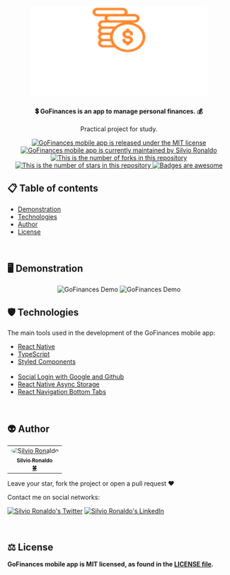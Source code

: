 <h1 align="center">
  <img src="./src/assets/logo.svg" alt="GoFinances Logo" height=200 width=400 />
</h1>

<p align="center">
  <strong>
   💲 GoFinances is an app to manage personal finances. 💰</br>
  </strong></br>Practical project for study.
</p>

<p align="center">
  <a href="./LICENSE">
    <img src="https://img.shields.io/badge/license-MIT-blue" alt="GoFinances mobile app is released under the MIT license" />
  </a>
  <a href="https://GitHub.com/Silvio-Ronaldo/GoFinances/graphs/commit-activity">
    <img src="https://img.shields.io/badge/Maintained%3F-yes-brightgreen" alt="GoFinances mobile app is currently maintained by Silvio Ronaldo" />
  </a>
  <a href="https://GitHub.com/Silvio-Ronaldo/GoFinances/network/">
    <img src="https://img.shields.io/github/forks/Silvio-Ronaldo/GoFinances?style=social" alt="This is the number of forks in this repository" />
  </a>
  <a href="https://GitHub.com/Silvio-Ronaldo/GoFinances/stargazers/">
    <img src="https://img.shields.io/github/stars/Silvio-Ronaldo/GoFinances?style=social" alt="This is the number of stars in this repository" />
  </a>
  <a href="https://github.com/Naereen/badges">
    <img src="https://img.shields.io/badge/badge-awesome-brightgreen" alt="Badges are awesome" />
  </a>
</p>



<h2>
  📋 Table of contents
</h2>
<ul>
  <li><a href="https://github.com/Silvio-Ronaldo/psyheart-mobile#%EF%B8%8F-demonstration">Demonstration</a></li>
  <li><a href="https://github.com/Silvio-Ronaldo/psyheart-mobile#%EF%B8%8F-technologies">Technologies</a></li>
  <li><a href="https://github.com/Silvio-Ronaldo/psyheart-mobile#-author">Author</a></li>
  <li><a href="https://github.com/Silvio-Ronaldo/psyheart-mobile#%EF%B8%8F-license">License</a></li>
</ul></br>



<h2>🖥️ Demonstration</h2>
<p align="center">
  <img src="./github/gofinances.gif" alt="GoFinances Demo" height="500" />
  <img src="./github/gofinances2.gif" alt="GoFinances Demo" height="500" />
</p>
 



<h2>🛡️ Technologies</h2>
<p>The main tools used in the development of the GoFinances mobile app: </p>

<ul>
  <li><a href="https://reactnative.dev">React Native</a></li>
  <li><a href="https://www.typescriptlang.org">TypeScript</a></li>
  <li><a href="https://styled-components.com">Styled Components</a></li></br>
 
  <li><a href="https://docs.expo.dev/guides/authentication/">Social Login with Google and Github</a></li>
  <li><a href="https://react-native-async-storage.github.io/async-storage/docs/usage/">React Native Async Storage</a></li>
  <li><a href="https://reactnavigation.org/docs/tab-based-navigation">React Navigation Bottom Tabs</a></li>
</ul></br>



<h2>👽 Author</h2>
<table>
  <tr>
    <td align="center"><a href="https://github.com/Silvio-Ronaldo"><img style="border-radius: 50%;" src="https://avatars.githubusercontent.com/u/48893927?v=4" width="100px;" alt="Silvio Ronaldo"/><br /><sub><b>Silvio Ronaldo</b></sub></a><br /><a href="https://github.com/Silvio-Ronaldo" title="Silvio Ronaldo">🍀</a></td>
  </tr>
</table>
<p>Leave your star, fork the project or open a pull request ❤️</p>
<p>Contact me on social networks: </p>
<p><a href="https://twitter.com/sivirinoo"><img src="https://img.shields.io/twitter/follow/sivirinoo?style=social" alt="Silvio Ronaldo's Twitter" /></a>
<a href="https://br.linkedin.com/in/silvio-ronaldo77"><img src="https://img.shields.io/badge/-Silvio-blue?style=flat&logo=Linkedin&logoColor=white" alt="Silvio Ronaldo's LinkedIn" /></a></p></br>



<h2>⚖️ License</h2>
<p><strong>GoFinances mobile app is MIT licensed, as found in the <a href="./LICENSE">LICENSE file</a>.</strong></p>
